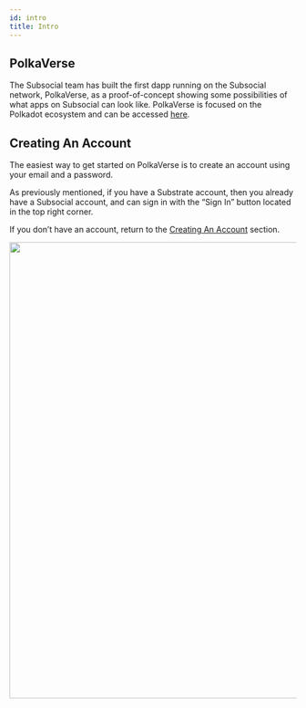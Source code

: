 ```yaml
---
id: intro
title: Intro
---
```

## PolkaVerse

The Subsocial team has built the first dapp running on the Subsocial network, PolkaVerse, as a proof-of-concept showing some possibilities of what apps on Subsocial can look like. PolkaVerse is focused on the Polkadot ecosystem and can be accessed [here](https://polkaverse.com/).

## Creating An Account
The easiest way to get started on PolkaVerse is to create an account using your email and a password.

As previously mentioned, if you have a Substrate account, then you already have a Subsocial account, and can sign in with the “Sign In” button located in the top right corner. 

If you don’t have an account, return to the [Creating An Account](/docs/tutorials/) section.

<img src="/img/polkaverse/intro.png" width="800" />
